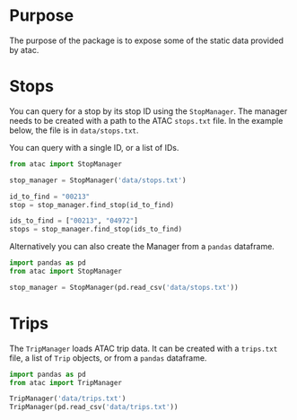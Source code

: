 # Purpose
The purpose of the package is to expose some of the static data provided by atac.

# Stops
You can query for a stop by its stop ID using the `StopManager`. The manager needs to be created with a path to the ATAC
`stops.txt` file. In the example below, the file is in `data/stops.txt`.

You can query with a single ID, or a list of IDs.
```python
from atac import StopManager

stop_manager = StopManager('data/stops.txt')

id_to_find = "00213"
stop = stop_manager.find_stop(id_to_find)

ids_to_find = ["00213", "04972"]
stops = stop_manager.find_stop(ids_to_find)
```

Alternatively you can also create the Manager from a `pandas` dataframe.

```python
import pandas as pd
from atac import StopManager

stop_manager = StopManager(pd.read_csv('data/stops.txt'))
```

# Trips
The `TripManager` loads ATAC trip data. It can be created with a `trips.txt` file, a list of `Trip` objects, or from a
`pandas` dataframe.

```python
import pandas as pd
from atac import TripManager

TripManager('data/trips.txt')
TripManager(pd.read_csv('data/trips.txt'))
```